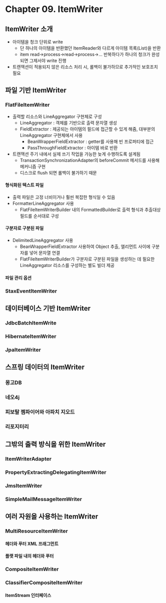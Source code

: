 # Chapter 09. ItemWriter

## ItemWriter 소개
- 아이템을 청크 단위로 write
  - 단 하나의 아이템을 반환했던 ItemReader와 다르게 아이템 목록(List<T>)을 반환
  - item read->process->read->process->... 반복하다가 하나의 청크가 완성되면 그제서야 write 진행
- 트랜잭션이 적용되지 않은 리소스 처리 시, 롤백이 불가하므로 추가적인 보호조치 필요

## 파일 기반 ItemWriter
### FlatFileItemWriter
- 출력할 리소스와 LineAggregator 구현체로 구성
  - LineAggregator : 객체를 기반으로 출력 문자열 생성
  - FieldExtractor : 제공되는 아이템의 필드에 접근할 수 있게 해줌, 대부분의 LineAggregator 구현체에서 사용
    - BeanWrapperFieldExtractor : getter를 사용해 빈 프로퍼티에 접근
    - PassThroughFieldExtractor : 아이템 바로 반환
- 트랜잭션 주기 내에서 실제 쓰기 작업을 가능한 늦게 수행하도록 설계됨
  - TransactionSynchronizationAdapter의 beforeCommit 메서드를 사용해 메커니즘 구현
  - 디스크로 flush 되면 롤백이 불가하기 때문

#### 형식화된 텍스트 파일
- 출력 파일은 고정 너비이거나 훨씬 복잡한 형식일 수 있음
- FormatterLineAggregator 사용
  - FlatFileItemWriterBuilder 내의 FormattedBuilder로 출력 형식과 추출대상 필드를 순서대로 구성

#### 구분자로 구분된 파일
- DelimitedLineAggregator 사용
  - BeanWrapperFieldExtractor 사용하여 Object 추출, 엘리먼트 사이에 구분자를 넣어 문자열 연결
  - FlatFileItemWriterBuilder가 구분자로 구분된 파일을 생성하는 데 필요한 LineAggregator 리소스를 구성하는 별도 빌더 제공

#### 파일 관리 옵션

### StaxEventItemWriter

## 데이터베이스 기반 ItemWriter
### JdbcBatchItemWrite
### HibernateItemWriter
### JpaItemWriter

## 스프링 데이터의 ItemWriter
### 몽고DB
### 네오4j
### 피보탈 젬파이어와 아파치 지오드
### 리포지터리

## 그밖의 출력 방식을 위한 ItemWriter
### ItemWriterAdapter
### PropertyExtractingDelegatingItemWriter
### JmsItemWriter
### SimpleMailMessageItemWriter

## 여러 자원을 사용하는 ItemWriter
### MultiResourceItemWriter
#### 헤더와 푸터 XML 프래그먼트
#### 플랫 파일 내의 헤더와 푸터
### CompositeItemWriter
### ClassifierCompositeItemWriter
#### ItemStream 인터페이스